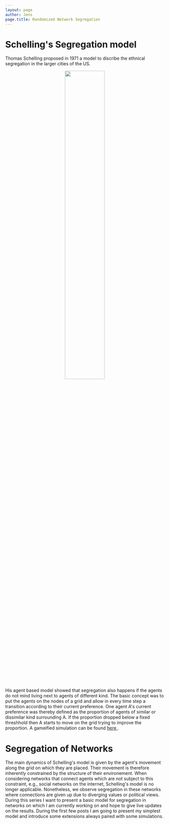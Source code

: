 ```yaml
---
layout: page
author: Jens
page.title: Randomized Network Segregation
---
```


# Schelling's Segregation model

Thomas Schelling proposed in 1971 a model to discribe the ethnical segregation in the larger cities of the US. 
<div style="text-align:center">
<img src="{{ site.url }}//images/chicago_seg.jpg" height="50%" width="50%" />
</div>
His agent based model showed that segregation also happens if the agents do not mind living next to agents of different kind. 
The basic concept was to put the agents on the nodes of a grid and allow in every time step a transition according to their current preference. 
One agent A's current preference was thereby defined as the proportion of agents of similar or dissimilar kind surrounding A. 
If the proportion dropped below a fixed threshhold then A starts to move on the grid trying to improve the proportion.
A gameified simulation can be found <a href="https://ncase.me/polygons/"> here </a>.

# Segregation of Networks

The main dynamics of Schelling's model is given by the agent's movement along the grid on which they are placed. Their movement is therefore inherently constrained by the structure of their environement.
When considering networks that connect agents which are not subject to this constraint, e.g., social networks on the internet, Schelling's model is no longer applicable. Nonetheless, we observe segregation in these networks where connections are given up due to diverging values or political views.
During this series I want to present a basic model for segregation in networks on which I am currently working on and hope to give live updates on the results. 
During the first few posts I am going to present my simplest model and introduce some extensions always paired with some simulations.  
